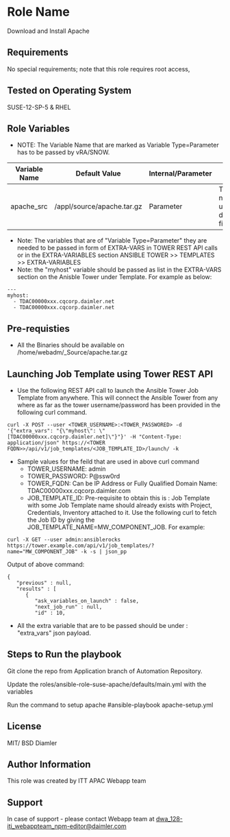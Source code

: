 Role Name
=========
Download and Install Apache

Requirements
------------
No special requirements; note that this role requires root access,


Tested on Operating System
--------------------------
SUSE-12-SP-5 & RHEL

Role Variables
--------------

* NOTE: The Variable Name that are marked as Variable Type=Parameter has to be passed by vRA/SNOW.

| Variable Name | Default Value | Internal/Parameter | Comments |
|---------------|---------------|-----------------|----------------|
| apache_src | /appl/source/apache.tar.gz | Parameter | This variable need to be updated in the defaults/main.yml file |

* Note: The variables that are of "Variable Type=Parameter" they are needed to be passed in form of EXTRA-VARS in TOWER REST API calls or in the EXTRA-VARIABLES section ANSIBLE TOWER >> TEMPLATES >> EXTRA-VARIABLES
* Note: the "myhost" variable should be passed as list in the EXTRA-VARS section on the Anisble Tower under Template. For example as below:
```
---
myhost:
  - TDAC00000xxx.cqcorp.daimler.net
  - TDAC00000xxx.cqcorp.daimler.net
```

Pre-requisties
--------------

* All the Binaries should be available on /home/webadm/_Source/apache.tar.gz

Launching Job Template using Tower REST API
------------------------------------------
* Use the following REST API call to launch the Ansible Tower Job Template from anywhere. This will connect the Ansible Tower from any where as far as the tower username/password has been provided in the following curl command.
```
curl -X POST --user <TOWER_USERNAME>:<TOWER_PASSWORED> -d '{"extra_vars": "{\"myhost\": \"[TDAC00000xxx.cqcorp.daimler.net]\"}"}' -H "Content-Type: application/json" https://<TOWER FQDN>>/api/v1/job_templates/<JOB_TEMPLATE_ID>/launch/ -k
```
* Sample values for the feild that are used in above curl command
    * TOWER_USERNAME: admin
    * TOWER_PASSWORD: P@ssw0rd
    * TOWER_FQDN: Can be IP Address or Fully Qualified Domain Name: TDAC00000xxx.cqcorp.daimler.com
    * JOB_TEMPLATE_ID: Pre-requisite to obtain this is : Job Template with some Job Template name should already exists with Project, Credentials, Inventory attached to it. Use the following curl to fetch the Job ID by giving the JOB_TEMPLATE_NAME=MW_COMPONENT_JOB. For example:
```
curl -X GET --user admin:ansiblerocks https://tower.example.com/api/v1/job_templates/?name="MW_COMPONENT_JOB" -k -s | json_pp
```
Output of above command:
```
{
   "previous" : null,
   "results" : [
      {
         "ask_variables_on_launch" : false,
         "next_job_run" : null,
         "id" : 10,
```
* All the extra variable that are to be passed should be under : "extra_vars" json payload.

Steps to Run the playbook
--------------------------
Git clone the repo from Application branch of Automation Repository.

Update the roles/ansible-role-suse-apache/defaults/main.yml with the variables

Run the command to setup apache
#ansible-playbook apache-setup.yml


License
-------

MIT/ BSD
Diamler

Author Information
------------------

This role was created by ITT APAC Webapp team

Support
-------

In case of support - please contact Webapp team at dwa_128-iti_webappteam_npm-editor@daimler.com

